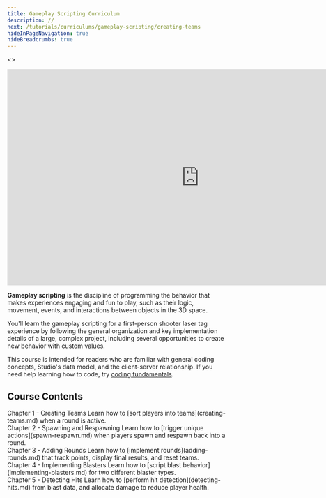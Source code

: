 ```yaml
---
title: Gameplay Scripting Curriculum
description: //
next: /tutorials/curriculums/gameplay-scripting/creating-teams
hideInPageNavigation: true
hideBreadcrumbs: true
---
```


<>
<Grid alignItems="stretch" container direction="row">

<Grid item md={7} xs={12} direction="column"  >

<div class="container" style={{position: "relative", paddingBottom: "56.25%", height: 0}}>
<iframe width="880" height="495" src="https://www.youtube-nocookie.com/embed/7iJKUUiKc0Y" title="YouTube video player" frameborder="0" allow="accelerometer; autoplay; clipboard-write; encrypted-media; gyroscope; picture-in-picture; web-share" allowfullscreen style={{position: "absolute", top: 0, left: 0, width: "95%", height: "95%"}}></iframe>
</div>

</Grid>

<Grid item md={5} xs={12} direction='column'>

**Gameplay scripting** is the discipline of programming the behavior that makes experiences
engaging and fun to play, such as their logic, movement, events, and interactions between
objects in the 3D space.

You'll learn the gameplay scripting for a first-person shooter laser tag experience by
following the general organization and key implementation details of a large, complex
project, including several opportunities to create new behavior with custom values.

This course is intended for readers who are familiar with general coding concepts, Studio's
data model, and the client-server relationship. If you need help learning how to code, try [coding fundamentals](../../fundamentals/coding-1/coding-fundamentals.md).

</Grid>

</Grid>
</>

## Course Contents

<BaseAccordion>
<AccordionSummary>
<Typography variant="h4">Chapter 1 - Creating Teams</Typography>
</AccordionSummary>
<AccordionDetails>
Learn how to [sort players into teams](creating-teams.md) when a round is active.
</AccordionDetails>
</BaseAccordion>

<br />

<BaseAccordion>
<AccordionSummary>
<Typography variant="h4">Chapter 2 - Spawning and Respawning</Typography>
</AccordionSummary>
<AccordionDetails>
Learn how to [trigger unique actions](spawn-respawn.md) when players spawn and respawn back into a round.
</AccordionDetails>
</BaseAccordion>

<br />

<BaseAccordion>
<AccordionSummary>
<Typography variant="h4">Chapter 3 - Adding Rounds</Typography>
</AccordionSummary>
<AccordionDetails>
Learn how to [implement rounds](adding-rounds.md) that track points, display final results, and reset teams.
</AccordionDetails>
</BaseAccordion>

<br />

<BaseAccordion>
<AccordionSummary>
<Typography variant="h4">Chapter 4 - Implementing Blasters</Typography>
</AccordionSummary>
<AccordionDetails>
Learn how to [script blast behavior](implementing-blasters.md) for two different blaster types.
</AccordionDetails>
</BaseAccordion>

<br />

<BaseAccordion>
<AccordionSummary>
<Typography variant="h4">Chapter 5 - Detecting Hits</Typography>
</AccordionSummary>
<AccordionDetails>
Learn how to [perform hit detection](detecting-hits.md) from blast data, and allocate damage to reduce player health.
</AccordionDetails>
</BaseAccordion>

<br />

